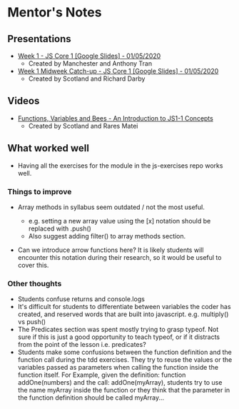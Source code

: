 # Mentor's Notes

## Presentations

- [Week 1 - JS Core 1 [Google Slides] - 01/05/2020](https://drive.google.com/open?id=1NFMenLrQ5B5UhU7HJAf9_xQxXHs2Md0pN3ENynuhjJ0)
  - Created by Manchester and Anthony Tran
- [Week 1 Midweek Catch-up - JS Core 1 [Google Slides] - 01/05/2020](https://docs.google.com/presentation/d/1oscN2HfvQMKFkkQ1UBfGhP274S6fPT9f02Ibys1OW1E/edit#slide=id.p)
  - Created by Scotland and Richard Darby

## Videos

- [Functions, Variables and Bees - An Introduction to JS1-1 Concepts](https://youtu.be/58zaP4gumpA)
  - Created by Scotland and Rares Matei

## What worked well

- Having all the exercises for the module in the js-exercises repo works well.

### Things to improve

- Array methods in syllabus seem outdated / not the most useful.

  - e.g. setting a new array value using the [x] notation should be replaced with .push()
  - Also suggest adding filter() to array methods section.

- Can we introduce arrow functions here? It is likely students will encounter this notation during their research, so it would be useful to cover this.

### Other thoughts

- Students confuse returns and console.logs
- It's difficult for students to differentiate between variables the coder has created, and reserved words that are built into javascript. e.g. multiply() vs push()
- The Predicates section was spent mostly trying to grasp typeof. Not sure if this is just a good opportunity to teach typeof, or if it distracts from the point of the lesson i.e. predicates?
- Students make some confusions between the function definition and the function call during the tdd exercises. They try to reuse the values or the variables passed as parameters when calling the function inside the function itself. For Example, given the definition: function addOne(numbers) and the call: addOne(myArray), students try to use the name myArray inside the function or they think that the parameter in the function definition should be called myArray...
